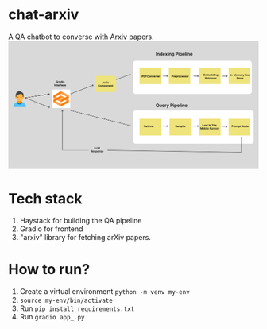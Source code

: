 # chat-arxiv

A QA chatbot to converse with Arxiv papers.
![workflow png](https://github.com/sunilkumardash9/chat-arxiv/blob/main/Haystack.png)
# Tech stack
1. Haystack for building the QA pipeline
2. Gradio for frontend
3. "arxiv" library for fetching arXiv papers.

# How to run?
1. Create a virtual environment `python -m venv my-env`
2. `source my-env/bin/activate`
3. Run `pip install requirements.txt`
4. Run `gradio app_.py`


